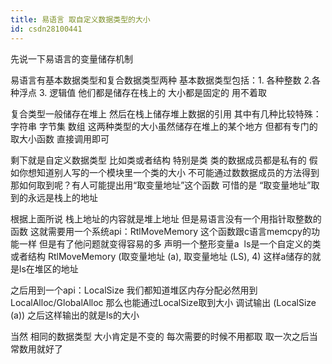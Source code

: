 ```yaml
---
title: 易语言 取自定义数据类型的大小
id: csdn28100441
---
```


先说一下易语言的变量储存机制

易语言有基本数据类型和复合数据类型两种
基本数据类型包括：1\. 各种整数 2.各种浮点 3\. 逻辑值
他们都是储存在栈上的 大小都是固定的 用不着取

复合类型一般储存在堆上 然后在栈上储存堆上数据的引用
其中有几种比较特殊：字符串 字节集 数组
这两种类型的大小虽然储存在堆上的某个地方
但都有专门的取大小函数 直接调用即可

剩下就是自定义数据类型 比如类或者结构
特别是类 类的数据成员都是私有的
假如你想知道别人写的一个模块里一个类的大小
不可能通过数数据成员的方法得到
那如何取到呢？有人可能提出用“取变量地址”这个函数
可惜的是 “取变量地址”取到的永远是栈上的地址

根据上面所说 栈上地址的内容就是堆上地址
但是易语言没有一个用指针取整数的函数
这就需要用一个系统api：RtlMoveMemory
这个函数跟c语言memcpy的功能一样 但是有了他问题就变得容易的多
声明一个整形变量a  ls是一个自定义的类或者结构
RtlMoveMemory (取变量地址 (a), 取变量地址 (LS), 4)
这样a储存的就是ls在堆区的地址

之后用到一个api：LocalSize
我们都知道堆区内存分配必然用到LocalAlloc/GlobalAlloc
那么也能通过LocalSize取到大小
调试输出 (LocalSize (a))
之后这样输出的就是ls的大小

当然 相同的数据类型 大小肯定是不变的
每次需要的时候不用都取
取一次之后当常数用就好了
